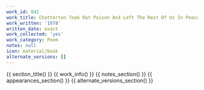 ```yaml
---
work_id: 842
work_title: Chatterton Took Rat Poison And Left The Rest Of Us In Peace
work_written: '1978'
written_date: exact
work_collected: 'yes'
work_category: Poem
notes: null
icon: material/book
alternate_versions: []
---
```


{{ section_title() }}
{{ work_info() }}
{{ notes_section() }}
{{ appearances_section() }}
{{ alternate_versions_section() }}